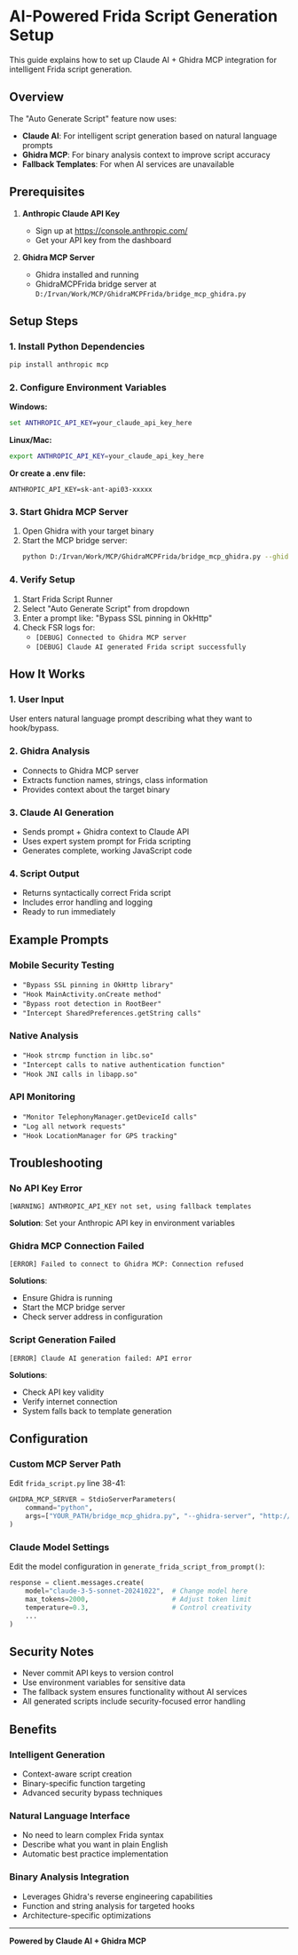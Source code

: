# AI-Powered Frida Script Generation Setup

This guide explains how to set up Claude AI + Ghidra MCP integration for intelligent Frida script generation.

## Overview

The "Auto Generate Script" feature now uses:
- **Claude AI**: For intelligent script generation based on natural language prompts
- **Ghidra MCP**: For binary analysis context to improve script accuracy
- **Fallback Templates**: For when AI services are unavailable

## Prerequisites

1. **Anthropic Claude API Key**
   - Sign up at https://console.anthropic.com/
   - Get your API key from the dashboard

2. **Ghidra MCP Server**
   - Ghidra installed and running
   - GhidraMCPFrida bridge server at `D:/Irvan/Work/MCP/GhidraMCPFrida/bridge_mcp_ghidra.py`

## Setup Steps

### 1. Install Python Dependencies

```bash
pip install anthropic mcp
```

### 2. Configure Environment Variables

**Windows:**
```cmd
set ANTHROPIC_API_KEY=your_claude_api_key_here
```

**Linux/Mac:**
```bash
export ANTHROPIC_API_KEY=your_claude_api_key_here
```

**Or create a .env file:**
```
ANTHROPIC_API_KEY=sk-ant-api03-xxxxx
```

### 3. Start Ghidra MCP Server

1. Open Ghidra with your target binary
2. Start the MCP bridge server:
   ```bash
   python D:/Irvan/Work/MCP/GhidraMCPFrida/bridge_mcp_ghidra.py --ghidra-server http://127.0.0.1:8080/
   ```

### 4. Verify Setup

1. Start Frida Script Runner
2. Select "Auto Generate Script" from dropdown
3. Enter a prompt like: "Bypass SSL pinning in OkHttp"
4. Check FSR logs for:
   - `[DEBUG] Connected to Ghidra MCP server`
   - `[DEBUG] Claude AI generated Frida script successfully`

## How It Works

### 1. User Input
User enters natural language prompt describing what they want to hook/bypass.

### 2. Ghidra Analysis
- Connects to Ghidra MCP server
- Extracts function names, strings, class information
- Provides context about the target binary

### 3. Claude AI Generation
- Sends prompt + Ghidra context to Claude API
- Uses expert system prompt for Frida scripting
- Generates complete, working JavaScript code

### 4. Script Output
- Returns syntactically correct Frida script
- Includes error handling and logging
- Ready to run immediately

## Example Prompts

### Mobile Security Testing
- `"Bypass SSL pinning in OkHttp library"`
- `"Hook MainActivity.onCreate method"`  
- `"Bypass root detection in RootBeer"`
- `"Intercept SharedPreferences.getString calls"`

### Native Analysis
- `"Hook strcmp function in libc.so"`
- `"Intercept calls to native authentication function"`
- `"Hook JNI calls in libapp.so"`

### API Monitoring
- `"Monitor TelephonyManager.getDeviceId calls"`
- `"Log all network requests"`
- `"Hook LocationManager for GPS tracking"`

## Troubleshooting

### No API Key Error
```
[WARNING] ANTHROPIC_API_KEY not set, using fallback templates
```
**Solution**: Set your Anthropic API key in environment variables

### Ghidra MCP Connection Failed
```
[ERROR] Failed to connect to Ghidra MCP: Connection refused
```
**Solutions**:
- Ensure Ghidra is running
- Start the MCP bridge server
- Check server address in configuration

### Script Generation Failed
```
[ERROR] Claude AI generation failed: API error
```
**Solutions**:
- Check API key validity
- Verify internet connection
- System falls back to template generation

## Configuration

### Custom MCP Server Path
Edit `frida_script.py` line 38-41:
```python
GHIDRA_MCP_SERVER = StdioServerParameters(
    command="python",
    args=["YOUR_PATH/bridge_mcp_ghidra.py", "--ghidra-server", "http://127.0.0.1:8080/"]
)
```

### Claude Model Settings
Edit the model configuration in `generate_frida_script_from_prompt()`:
```python
response = client.messages.create(
    model="claude-3-5-sonnet-20241022",  # Change model here
    max_tokens=2000,                     # Adjust token limit
    temperature=0.3,                     # Control creativity
    ...
)
```

## Security Notes

- Never commit API keys to version control
- Use environment variables for sensitive data
- The fallback system ensures functionality without AI services
- All generated scripts include security-focused error handling

## Benefits

### Intelligent Generation
- Context-aware script creation
- Binary-specific function targeting
- Advanced security bypass techniques

### Natural Language Interface
- No need to learn complex Frida syntax
- Describe what you want in plain English
- Automatic best practice implementation

### Binary Analysis Integration
- Leverages Ghidra's reverse engineering capabilities
- Function and string analysis for targeted hooks
- Architecture-specific optimizations

---

**Powered by Claude AI + Ghidra MCP**